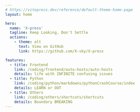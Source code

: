 ```yaml
---
# https://vitepress.dev/reference/default-theme-home-page
layout: home

hero:
  name: 'X-press'
  tagline: Keep Looking, Don't Settle
  actions:
    - theme: alt
      text: View on GitHub
      link: https://github.com/X-sky/X-press

features:
  - title: Frontend
    link: /coding/frontend/auto-hosts/auto-hosts
    details: life with INFINITE confusing issues
  - title: Python
    link: /coding/python/markdowns/pythonCrashCourse/index
    details: LEARN or OUT
  - title: Others
    link: /coding/others/shortcuts/shortcuts
    details: Boundary BREAKING
---
```

